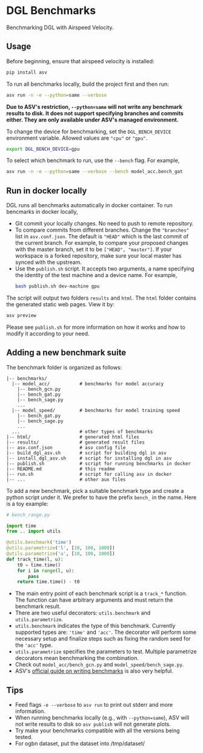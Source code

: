 DGL Benchmarks
====

Benchmarking DGL with Airspeed Velocity.

Usage
---

Before beginning, ensure that airspeed velocity is installed:

```bash
pip install asv
```

To run all benchmarks locally, build the project first and then run:

```bash
asv run -n -e --python=same --verbose
```

**Due to ASV's restriction, `--python=same` will not write any benchmark results
to disk. It does not support specifying branches and commits either. They are only
available under ASV's managed environment.**

To change the device for benchmarking, set the `DGL_BENCH_DEVICE` environment variable.
Allowed values are `"cpu"` or `"gpu"`.

```bash
export DGL_BENCH_DEVICE=gpu
```

To select which benchmark to run, use the `--bench` flag. For example,

```bash
asv run -n -e --python=same --verbose --bench model_acc.bench_gat
```

Run in docker locally
---

DGL runs all benchmarks automatically in docker container. To run bencmarks in docker locally,

* Git commit your locally changes. No need to push to remote repository.
* To compare commits from different branches. Change the `"branches"` list in `asv.conf.json`.
  The default is `"HEAD"` which is the last commit of the current branch. For example, to
  compare your proposed changes with the master branch, set it to be `["HEAD", "master"]`.
  If your workspace is a forked repository, make sure your local master has synced with
  the upstream.
* Use the `publish.sh` script. It accepts two arguments, a name specifying the identity of
  the test machine and a device name. For example,
  ```bash
  bash publish.sh dev-machine gpu
  ```

The script will output two folders `results` and `html`. The `html` folder contains the
generated static web pages. View it by:

```bash
asv preview
```

Please see `publish.sh` for more information on how it works and how to modify it according
to your need.

Adding a new benchmark suite
---

The benchmark folder is organized as follows:

```
|-- benchmarks/
  |-- model_acc/           # benchmarks for model accuracy
    |-- bench_gcn.py
    |-- bench_gat.py
    |-- bench_sage.py
    ...
  |-- model_speed/         # benchmarks for model training speed
    |-- bench_gat.py
    |-- bench_sage.py
    ...
  ...                      # other types of benchmarks
|-- html/                  # generated html files
|-- results/               # generated result files
|-- asv.conf.json          # asv config file
|-- build_dgl_asv.sh       # script for building dgl in asv
|-- install_dgl_asv.sh     # script for installing dgl in asv
|-- publish.sh             # script for running benchmarks in docker
|-- README.md              # this readme
|-- run.sh                 # script for calling asv in docker
|-- ...                    # other aux files
```

To add a new benchmark, pick a suitable benchmark type and create a python script under
it. We prefer to have the prefix `bench_` in the name. Here is a toy example:

```python
# bench_range.py

import time
from .. import utils

@utils.benchmark('time')
@utils.parametrize('l', [10, 100, 1000])
@utils.parametrize('u', [10, 100, 1000])
def track_time(l, u):
    t0 = time.time()
    for i in range(l, u):
        pass
    return time.time() - t0
```

* The main entry point of each benchmark script is a `track_*` function. The function
  can have arbitrary arguments and must return the benchmark result.
* There are two useful decorators: `utils.benchmark` and `utils.parametrize`.
* `utils.benchmark` indicates the type of this benchmark. Currently supported types are:
  `'time'` and `'acc'`. The decorator will perform some necessary setup and finalize
  steps such as fixing the random seed for the `'acc'` type.
* `utils.parametrize` specifies the parameters to test.
  Multiple parametrize decorators mean benchmarking the combination.
* Check out `model_acc/bench_gcn.py` and `model_speed/bench_sage.py`.
* ASV's [official guide on writing benchmarks](https://asv.readthedocs.io/en/stable/writing_benchmarks.html)
  is also very helpful.


Tips
----
* Feed flags `-e --verbose` to `asv run` to print out stderr and more information.
* When running benchmarks locally (e.g., with `--python=same`), ASV will not write results to disk
  so `asv publish` will not generate plots.
* Try make your benchmarks compatible with all the versions being tested.
* For ogbn dataset, put the dataset into /tmp/dataset/
